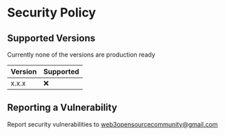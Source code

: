 # Security Policy

## Supported Versions

Currently none of the versions are production ready

| Version | Supported |
| ------- | --------- |
| x.x.x   | :x:       |

## Reporting a Vulnerability

Report security vulnerabilities to web3opensourcecommunity@gmail.com
